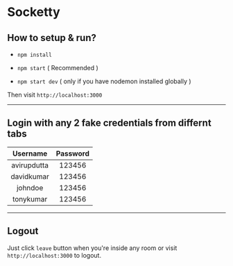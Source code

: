 # Socketty

## How to setup & run?

-   `npm install`

-   `npm start` ( Recommended )

-   `npm start dev` ( only if you have nodemon installed globally )

Then visit `http://localhost:3000`

---

## Login with any 2 fake credentials from differnt tabs

|  Username   | Password |
| :---------: | :------: |
| avirupdutta |  123456  |
| davidkumar  |  123456  |
|   johndoe   |  123456  |
|  tonykumar  |  123456  |

---

## Logout

Just click `leave` button when you're inside any room or visit `http://localhost:3000` to logout.
